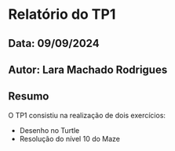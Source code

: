 # Relatório do TP1
## Data: 09/09/2024
## Autor: Lara Machado Rodrigues

## Resumo

O TP1 consistiu na realização de dois exercícios:
- Desenho no Turtle
- Resolução do nível 10 do Maze